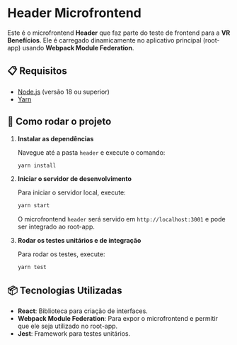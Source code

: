 # Header Microfrontend

Este é o microfrontend **Header** que faz parte do teste de frontend para a **VR Benefícios**. Ele é carregado dinamicamente no aplicativo principal (root-app) usando **Webpack Module Federation**.

## 📋 Requisitos

- [Node.js](https://nodejs.org/) (versão 18 ou superior)
- [Yarn](https://classic.yarnpkg.com/en/docs/install/)

## 🚀 Como rodar o projeto

1. **Instalar as dependências**

   Navegue até a pasta `header` e execute o comando:

   ```bash
   yarn install
   ```

2. **Iniciar o servidor de desenvolvimento**

   Para iniciar o servidor local, execute:

   ```bash
   yarn start
   ```

   O microfrontend `header` será servido em `http://localhost:3001` e pode ser integrado ao root-app.

3. **Rodar os testes unitários e de integração**

   Para rodar os testes, execute:

   ```bash
   yarn test
   ```

## 📦 Tecnologias Utilizadas

- **React**: Biblioteca para criação de interfaces.
- **Webpack Module Federation**: Para expor o microfrontend e permitir que ele seja utilizado no root-app.
- **Jest**: Framework para testes unitários.
